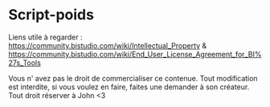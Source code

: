 # Script-poids

Liens utile à regarder : https://community.bistudio.com/wiki/Intellectual_Property 
&
https://community.bistudio.com/wiki/End_User_License_Agreement_for_BI%27s_Tools 

Vous n' avez pas le droit de commercialiser ce contenue. Tout modification est interdite, si vous voulez en faire, faites une demander à son créateur. Tout droit réserver à John <3
